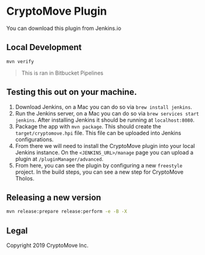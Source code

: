 # CryptoMove Plugin

You can download this plugin from Jenkins.io

## Local Development

```
mvn verify
```

> This is ran in Bitbucket Pipelines

## Testing this out on your machine.

1. Download Jenkins, on a Mac you can do so via `brew install jenkins`.
2. Run the Jenkins server, on a Mac you can do so via
   `brew services start jenkins`. After installing Jenkins it should be
   running at `localhost:8080`.
3. Package the app with `mvn package`. This should create the
   `target/cryptomove.hpi` file. This file can be uploaded into Jenkins
   configurations.
4. From there we will need to install the CryptoMove plugin into your local
   Jenkins instance. On the `<JENKINS_URL>/manage` page you can upload a
   plugin at `/pluginManager/advanced`.
5. From here, you can see the plugin by configuring a new `freestyle`
   project. In the build steps, you can see a new step for CryptoMove Tholos.

## Releasing a new version

```bash
mvn release:prepare release:perform -e -B -X
```

## Legal

Copyright 2019 CryptoMove Inc.

